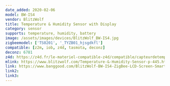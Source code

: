 ```yaml
---
date_added: 2020-02-06
model: BW-IS4
vendor: BlitzWolf
title: Temperature & Humidity Sensor with Display
category: sensor
supports: temperature, humidity, battery
image: /assets/images/devices/BlitzWolf_BW-IS4.jpg
zigbeemodel: ['TS0201', '_TYZB01_hjsgdkfl']
compatible: [z2m, iob, z4d, tasmota, deconz]
deconz: 6781
z4d: https://z4d.fr/le-materiel-compatible-z4d/compatible/capteurdetempraturehumidittuya
mlink: https://www.blitzwolf.com/Temperature-&-Humidity-Sensor-p-445.html
link: https://www.banggood.com/BlitzWolf-BW-IS4-ZigBee-LCD-Screen-Smart-Home-Temperature-Humidity-Sensor-Thermometer-Hygrometer-p-1604349.html
link2: 
link3: 
---
```

